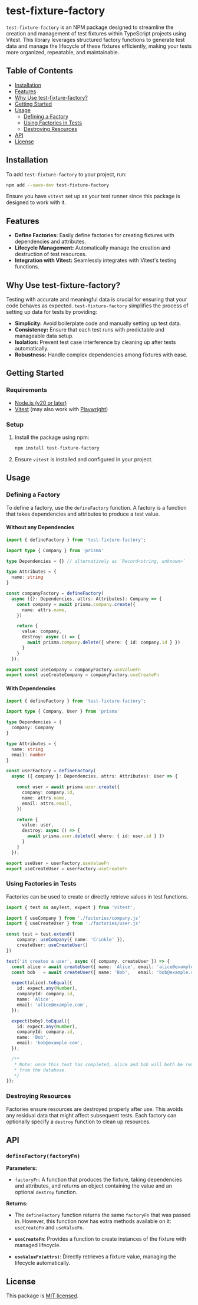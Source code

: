 # test-fixture-factory

`test-fixture-factory` is an NPM package designed to streamline the creation and management of test fixtures within TypeScript projects using Vitest. This library leverages structured factory functions to generate test data and manage the lifecycle of these fixtures efficiently, making your tests more organized, repeatable, and maintainable.

## Table of Contents

- [Installation](#installation)
- [Features](#features)
- [Why Use test-fixture-factory?](#why-use-test-fixture-factory)
- [Getting Started](#getting-started)
- [Usage](#usage)
  - [Defining a Factory](#defining-a-factory)
  - [Using Factories in Tests](#using-factories-in-tests)
  - [Destroying Resources](#destroying-resources)
- [API](#api)
- [License](#license)

## Installation

To add `test-fixture-factory` to your project, run:

```bash
npm add --save-dev test-fixture-factory
```

Ensure you have `vitest` set up as your test runner since this package is designed to work with it.

## Features

- **Define Factories:** Easily define factories for creating fixtures with
  dependencies and attributes.
- **Lifecycle Management:** Automatically manage the creation and destruction
  of test resources.
- **Integration with Vitest:** Seamlessly integrates with Vitest's testing
  functions.

## Why Use test-fixture-factory?

Testing with accurate and meaningful data is crucial for ensuring that your
code behaves as expected. `test-fixture-factory` simplifies the process of
setting up data for tests by providing:

- **Simplicity:** Avoid boilerplate code and manually setting up test data.
- **Consistency:** Ensure that each test runs with predictable and manageable data setup.
- **Isolation:** Prevent test case interference by cleaning up after tests automatically.
- **Robustness:** Handle complex dependencies among fixtures with ease.

## Getting Started

### Requirements

- [Node.js (v20 or later)](https://nodejs.org/)
- [Vitest](https://vitest.dev/) (may also work with [Playwright](https://playwright.dev/))

### Setup

1. Install the package using npm:
    ```bash
    npm install test-fixture-factory
    ```
2. Ensure `vitest` is installed and configured in your project.

## Usage

### Defining a Factory

To define a factory, use the `defineFactory` function. A factory is a function that takes dependencies and attributes to produce a test value.

#### Without any Dependencies

```typescript
import { defineFactory } from 'test-fixture-factory';

import type { Company } from 'prisma'

type Dependencies = {} // alternatively as `Record<string, unknown>`

type Attributes = {
  name: string
}

const companyFactory = defineFactory(
  async ({}: Dependencies, attrs: Attributes): Company => {
    const company = await prisma.company.create({
      name: attrs.name,
    })

    return {
      value: company,
      destroy: async () => {
        await prisma.company.delete({ where: { id: company.id } })
      }
    }
  });

export const useCompany = companyFactory.useValueFn
export const useCreateCompany = companyFactory.useCreateFn
```

#### With Dependencies

```typescript
import { defineFactory } from 'test-fixture-factory';

import type { Company, User } from 'prisma'

type Dependencies = {
  company: Company
}

type Attributes = {
  name: string
  email: number
}

const userFactory = defineFactory(
  async ({ company }: Dependencies, attrs: Attributes): User => {

    const user = await prisma.user.create({
      company: company.id,
      name: attrs.name,
      email: attrs.email,
    })

    return {
      value: user,
      destroy: async () => {
        await prisma.user.delete({ where: { id: user.id } })
      }
    }
  });

export useUser = userFactory.useValueFn
export useCreateUser = userFactory.useCreateFn
```

### Using Factories in Tests

Factories can be used to create or directly retrieve values in test functions.

```typescript
import { test as anyTest, expect } from 'vitest';

import { useCompany } from './factories/company.js'
import { useCreateUser } from './factories/user.js'

const test = test.extend({
    company: useCompany({ name: 'Crinkle' }),
    createUser: useCreateUser()
})

test('it creates a user', async ({ company, createUser }) => {
  const alice = await createUser({ name: 'Alice', email: 'alice@example.com' });
  const bob   = await createUser({ name: 'Bob',   email: 'bob@example.com  ' });

  expect(alice).toEqual({
    id: expect.any(Number),
    companyId: company.id,
    name: 'Alice',
    email: 'alice@example.com',
  });

  expect(boby).toEqual({
    id: expect.any(Number),
    companyId: company.id,
    name: 'Bob',
    email: 'bob@example.com',
  });

  /**
   * Note: once this test has completed, alice and bob will both be removed
   * from the database.
   */
});
```

### Destroying Resources

Factories ensure resources are destroyed properly after use. This avoids any
residual data that might affect subsequent tests. Each factory can optionally
specify a `destroy` function to clean up resources.

## API

### `defineFactory(factoryFn)`

**Parameters:**

- `factoryFn`: A function that produces the fixture, taking dependencies and
  attributes, and returns an object containing the value and an optional
  `destroy` function.

**Returns:**

- The `defineFactory` function returns the same `factoryFn` that was passed in.
  However, this function now has extra methods available on it:  `useCreateFn`
  and `useValueFn`.

- **`useCreateFn`**: Provides a function to create instances of the fixture
  with managed lifecycle.
- **`useValueFn(attrs)`**: Directly retrieves a fixture value, managing the
  lifecycle automatically.

## License

This package is [MIT licensed](LICENSE).
